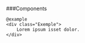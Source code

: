 ###Components    
    
    @example
    <div class="Exemple">
        Lorem ipsum isset dolor.
    </div>